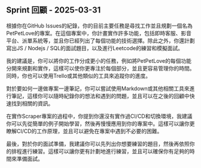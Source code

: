 ## Sprint 回顧 - 2025-03-31

根據你在GitHub Issues的紀錄，你的目前主要任務是尋找工作並且規劃一個名為PetPetLove的專案。在這個專案中，你計畫實作許多功能，包括即時客服、影音平台、派單系統等，並且你已經列出了每個功能的技術選擇。除此之外，你還計劃寫出JS / Nodejs / SQL的面試題目，以及進行Leetcode的練習和模擬面試。

我的建議是，你可以將你的工作分成更小的任務，例如將PetPetLove的每個功能分開來規劃和實作，這樣可以使你更專注於每個部分，並且更容易管理你的時間。同時，你也可以使用Trello或其他類似的工具來追蹤你的進度。

對於要如何一邊做專案一邊筆記，你可以嘗試使用Markdown或其他相關工具來進行筆記，這樣你可以隨時紀錄你的想法和遇到的問題，並且可以在之後的回顧中快速找到相關的資訊。

在實作Scraper專案的過程中，你提到你還沒有實作過CI/CD和切換環境，我建議你可以先從簡單的例子開始學習，然後再慢慢應用到你的專案中。這樣可以讓你更瞭解CI/CD的工作原理，並且可以避免在專案中遇到不必要的困難。

最後，對於你的面試準備，我建議你可以先列出你想要練習的題目，然後再依照你的排程進行練習。這樣可以讓你更有計劃地進行練習，並且可以確保你有足夠的時間來準備面試。
